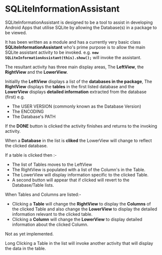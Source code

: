 # SQLiteInformationAssistant

SQLiteInformationAssistant is designed to be a tool to assist in developing Android Apps that utilise SQLite by allowing the Database(s)
in a package to be viewed.

It has been written as a module and has a currently very basic class **SQLiteInformationAssistant** who's prime purpose is to allow the main SQLite assistant activity to be invoked.
 e.g. **`new SQLiteInformationAssistant(this).show();`** will invoke the assistant.
 
The resultant activity has three main display areas, The **LeftView**, the **RightView** and the **LowerView**.

Initiallly the **LeftView** displays a list of the **databases in the package**, The **RightView** displays the **tables** in the first listed database and
the **LowerView** displays **detailed information** extracted from the database (first) e.g. 

- The USER VERSION (commonly known as the Database Version)
- The ENCODING
- The Database's PATH

If the **DONE** button is clicked the activity finishes and returns to the invoking activity.

When a **Database** in the list is **cliked** the LowerView will change to reflect the clicked database.

If a table is clicked then :-

- The list of Tables moves to the LeftView
- The RightView is populated with a list of the Column's in the Table.
- The LowerView will display information specific to the clicked Table.
- A second button will appear that if clicked will revert to the Database/Table lists.

When Tables and Columns are listed:-

- Clicking a **Table** will change the **RightView** to display the **Columns** of the clicked Table and also change the **LowerView** to display the detailed information relevant to the clicked table.
- Clicking a **Column** will change the **LowerView** to display detailed information about the clicked Column.

Not as yet implemented.

Long Clicking a Table in the list will invoke another activity that will display the data in the table.


